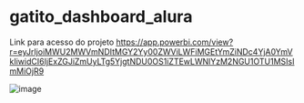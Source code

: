 # gatito_dashboard_alura
Link para acesso do projeto https://app.powerbi.com/view?r=eyJrIjoiMWU2MWVmNDItMGY2Yy00ZWViLWFiMGEtYmZiNDc4YjA0YmVkIiwidCI6IjExZGJiZmUyLTg5YjgtNDU0OS1iZTEwLWNlYzM2NGU1OTU1MSIsImMiOjR9

![image](https://github.com/CarlosHLP060304/gatito_dashboard_alura/assets/107359480/aa70b281-d1de-478d-bee0-bbba901061f1)
